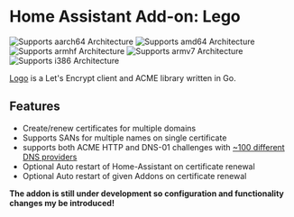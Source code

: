 # Home Assistant Add-on: Lego

![Supports aarch64 Architecture][aarch64-shield]
![Supports amd64 Architecture][amd64-shield]
![Supports armhf Architecture][armhf-shield]
![Supports armv7 Architecture][armv7-shield]
![Supports i386 Architecture][i386-shield]

[aarch64-shield]: https://img.shields.io/badge/aarch64-yes-green.svg
[amd64-shield]: https://img.shields.io/badge/amd64-yes-green.svg
[armhf-shield]: https://img.shields.io/badge/armhf-yes-green.svg
[armv7-shield]: https://img.shields.io/badge/armv7-yes-green.svg
[i386-shield]: https://img.shields.io/badge/i386-yes-green.svg

[Logo](https://github.com/go-acme/lego) is a Let's Encrypt client and ACME library written in Go.

## Features
- Create/renew certificates for multiple domains
- Supports SANs for multiple names on single certificate
- supports both ACME HTTP and DNS-01 challenges with [~100 different DNS providers](https://go-acme.github.io/lego/dns/)
- Optional Auto restart of Home-Assistant on certificate renewal
- Optional Auto restart of given Addons on certificate renewal

**The addon is still under development so configuration and functionality changes my be introduced!**
